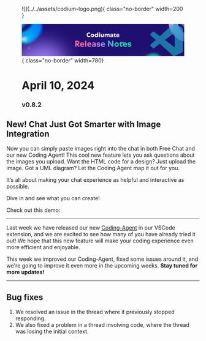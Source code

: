 <figure markdown="1">
![](../../assets/codium-logo.png){ class="no-border" width=200 }

![](../../assets/VSCode%20release%20notes.png){ class="no-border" width=780}
# April 10, 2024
### v0.8.2
</figure>

## New! Chat Just Got Smarter with Image Integration

Now you can simply paste images right into the chat in both Free Chat and our new Coding Agent! This cool new feature lets you ask questions about the images you upload. Want the HTML code for a design? Just upload the image. Got a UML diagram? Let the Coding Agent map it out for you. 

It’s all about making your chat experience as helpful and interactive as possible. 

Dive in and see what you can create!

Check out this demo:



--- 

Last week we have released our new [Coding-Agent](../2024-04-04/index.md) in our VSCode extension, and we are excited to see how many of you have already tried it out! We hope that this new feature will make your coding experience even more efficient and enjoyable.

This week we improved our Coding-Agent, fixed some issues around it, and we're going to improve it even more in the upcoming weeks. **Stay tuned for more updates!**

---

## Bug fixes

1. We resolved an issue in the thread where it previously stopped responding.
2. We also fixed a problem in a thread involving code, where the thread was losing the initial context.
